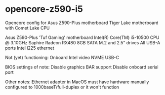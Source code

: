 # opencore-z590-i5
Opencore config for Asus Z590-Plus motherboard
Tiger Lake motherboard with Comet Lake CPU

Asus Z590-Plus 'Tuf Gaming' motherboard
Intel(R) Core(TM) i5-10500 CPU @ 3.10GHz
Saphire Radeon RX480 8GB
SATA M.2 and 2.5" drives
All USB-A ports
Intel i225 ethernet

Not (yet) functioning:
Onboard Intel video
NVME
USB-C

BIOS settings of note:
Disable graphics BAR support
Disable onboard serial port

Other notes:
Ethernet adapter in MacOS must have hardware manually configured to 1000baseT/full-duplex or it won't function
